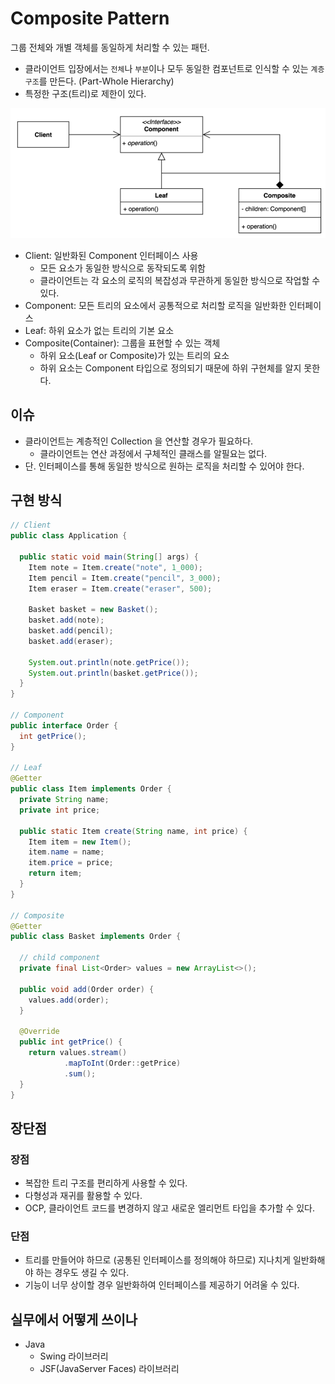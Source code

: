 # Composite Pattern

그룹 전체와 개별 객체를 동일하게 처리할 수 있는 패턴.

- 클라이언트 입장에서는 `전체`나 `부분`이나 모두 동일한 컴포넌트로 인식할 수 있는 `계층 구조`를 만든다. (Part-Whole Hierarchy)
- 특정한 구조(트리)로 제한이 있다.

![composite](../img/structual/composite/architecture.png)

- Client: 일반화된 Component 인터페이스 사용
    - 모든 요소가 동일한 방식으로 동작되도록 위함
    - 클라이언트는 각 요소의 로직의 복잡성과 무관하게 동일한 방식으로 작업할 수 있다.
- Component: 모든 트리의 요소에서 공통적으로 처리할 로직을 일반화한 인터페이스
- Leaf: 하위 요소가 없는 트리의 기본 요소
- Composite(Container): 그룹을 표현할 수 있는 객체
    - 하위 요소(Leaf or Composite)가 있는 트리의 요소
    - 하위 요소는 Component 타입으로 정의되기 때문에 하위 구현체를 알지 못한다.

## 이슈

- 클라이언트는 계층적인 Collection 을 연산할 경우가 필요하다.
  - 클라이언트는 연산 과정에서 구체적인 클래스를 알필요는 없다.
- 단. 인터페이스를 통해 동일한 방식으로 원하는 로직을 처리할 수 있어야 한다.

## 구현 방식

```java
// Client
public class Application {

  public static void main(String[] args) {
    Item note = Item.create("note", 1_000);
    Item pencil = Item.create("pencil", 3_000);
    Item eraser = Item.create("eraser", 500);

    Basket basket = new Basket();
    basket.add(note);
    basket.add(pencil);
    basket.add(eraser);

    System.out.println(note.getPrice());
    System.out.println(basket.getPrice());
  }
}

// Component
public interface Order {
  int getPrice();
}

// Leaf
@Getter
public class Item implements Order {
  private String name;
  private int price;

  public static Item create(String name, int price) {
    Item item = new Item();
    item.name = name;
    item.price = price;
    return item;
  }
}

// Composite
@Getter
public class Basket implements Order {

  // child component
  private final List<Order> values = new ArrayList<>();

  public void add(Order order) {
    values.add(order);
  }

  @Override
  public int getPrice() {
    return values.stream()
            .mapToInt(Order::getPrice)
            .sum();
  }
}
```

## 장단점

### 장점

- 복잡한 트리 구조를 편리하게 사용할 수 있다.
- 다형성과 재귀를 활용할 수 있다.
- OCP, 클라이언트 코드를 변경하지 않고 새로운 엘리먼트 타입을 추가할 수 있다.

### 단점

- 트리를 만들어야 하므로 (공통된 인터페이스를 정의해야 하므로) 지나치게 일반화해야 하는 경우도 생길 수 있다.
- 기능이 너무 상이할 경우 일반화하여 인터페이스를 제공하기 어려울 수 있다.

## 실무에서 어떻게 쓰이나

- Java
  - Swing 라이브러리
  - JSF(JavaServer Faces) 라이브러리